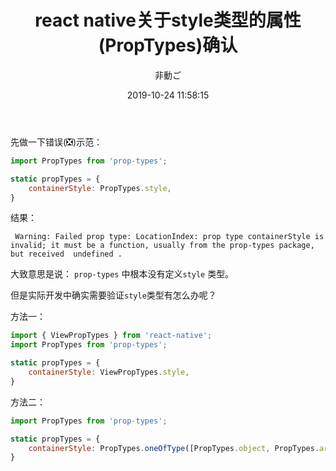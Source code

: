 ﻿---
title: 'react native关于style类型的属性(PropTypes)确认'
date: 2019-10-24 11:58:15
author: '非動ご'
featuredpost: false
featuredimage: ../../images/first-blog-img.png
tags:
 - react
---

先做一下错误(❎)示范：

```javascript
import PropTypes from 'prop-types';

static propTypes = {
    containerStyle: PropTypes.style,
}
```

结果：

` Warning: Failed prop type: LocationIndex: prop type containerStyle is invalid; it must be a function, usually from the prop-types package, but received  undefined .`

大致意思是说： `prop-types` 中根本没有定义`style` 类型。

但是实际开发中确实需要验证`style`类型有怎么办呢？

方法一：

```javascript
import { ViewPropTypes } from 'react-native';
import PropTypes from 'prop-types';

static propTypes = {
    containerStyle: ViewPropTypes.style,
}
```

方法二：

```javascript
import PropTypes from 'prop-types';

static propTypes = {
    containerStyle: PropTypes.oneOfType([PropTypes.object, PropTypes.array]),
}
```

